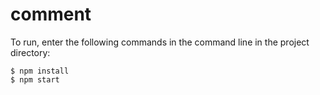 comment
=======

To run, enter the following commands in the command line in the project directory:

```
$ npm install
$ npm start
```
